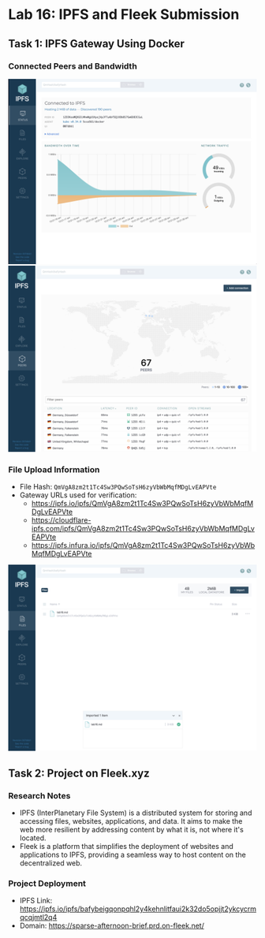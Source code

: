 # Lab 16: IPFS and Fleek Submission

## Task 1: IPFS Gateway Using Docker

### Connected Peers and Bandwidth

![IPFS Dashboard showing peers and bandwidth](./ipfs/ipfs-dashboard.png)
![Connected peers](./ipfs/connected-peers.png)

### File Upload Information

- File Hash: `QmVgA8zm2t1Tc4Sw3PQwSoTsH6zyVbWbMqfMDgLvEAPVte`
- Gateway URLs used for verification:
  - https://ipfs.io/ipfs/QmVgA8zm2t1Tc4Sw3PQwSoTsH6zyVbWbMqfMDgLvEAPVte
  - https://cloudflare-ipfs.com/ipfs/QmVgA8zm2t1Tc4Sw3PQwSoTsH6zyVbWbMqfMDgLvEAPVte
  - https://ipfs.infura.io/ipfs/QmVgA8zm2t1Tc4Sw3PQwSoTsH6zyVbWbMqfMDgLvEAPVte

![Imported file in IPFS](./ipfs/imported-file.png)

## Task 2: Project on Fleek.xyz

### Research Notes

- IPFS (InterPlanetary File System) is a distributed system for storing and accessing files, websites, applications, and data. It aims to make the web more resilient by addressing content by what it is, not where it's located.
- Fleek is a platform that simplifies the deployment of websites and applications to IPFS, providing a seamless way to host content on the decentralized web.

### Project Deployment

- IPFS Link: https://ipfs.io/ipfs/bafybeigqonpqhl2y4kehnlitfaui2k32do5opjjt2ykcycrmqcqjmtl2q4
- Domain: https://sparse-afternoon-brief.prd.on-fleek.net/

